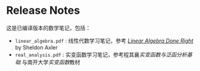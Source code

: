 # Release Notes

这是已编译版本的数学笔记，包括：

- `linear_algebra.pdf` : 线性代数学习笔记，参考 [*Linear Algebra Done Right*](https://linear.axler.net/) by Sheldon Axler
- `real_analysis.pdf` : 实变函数学习笔记，参考程其襄*实变函数与泛函分析基础* 与南开大学*实变函数*教材
